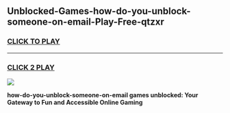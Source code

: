 
## Unblocked-Games-how-do-you-unblock-someone-on-email-Play-Free-qtzxr
<h3>
<a href="https://premium76.site?title=how-do-you-unblock-someone-on-email&ref=10A">CLICK TO PLAY</a></h3>
<hr>

<h3>
<a href="https://premium76.site?title=how-do-you-unblock-someone-on-email&ref=10A">CLICK 2 PLAY</a>
  
</h3>

<a href="https://premium76.site?title=how-do-you-unblock-someone-on-email&ref=10A"><img src="https://clearcache.store/games.png"></a>


**how-do-you-unblock-someone-on-email games unblocked: Your Gateway to Fun and Accessible Online Gaming**
